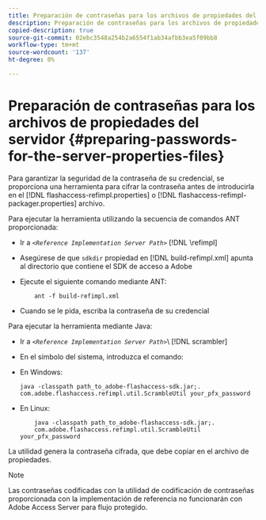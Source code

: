 ```yaml
---
title: Preparación de contraseñas para los archivos de propiedades del servidor
description: Preparación de contraseñas para los archivos de propiedades del servidor
copied-description: true
source-git-commit: 02ebc3548a254b2a6554f1ab34afbb3ea5f09bb8
workflow-type: tm+mt
source-wordcount: '137'
ht-degree: 0%

---
```


# Preparación de contraseñas para los archivos de propiedades del servidor {#preparing-passwords-for-the-server-properties-files}

Para garantizar la seguridad de la contraseña de su credencial, se proporciona una herramienta para cifrar la contraseña antes de introducirla en el [!DNL flashaccess-refimpl.properties] o [!DNL flashaccess-refimpl-packager.properties] archivo.

Para ejecutar la herramienta utilizando la secuencia de comandos ANT proporcionada:

* Ir a *`<Reference Implementation Server Path>`* [!DNL \refimpl]

* Asegúrese de que `sdkdir` propiedad en [!DNL build-refimpl.xml] apunta al directorio que contiene el SDK de acceso a Adobe
* Ejecute el siguiente comando mediante ANT:

  ```
      ant -f build-refimpl.xml
  ```

* Cuando se le pida, escriba la contraseña de su credencial

Para ejecutar la herramienta mediante Java:

* Ir a *`<Reference Implementation Server Path>`*\ [!DNL scrambler]

* En el símbolo del sistema, introduzca el comando:

* En Windows:

  ```
  java -classpath path_to_adobe-flashaccess-sdk.jar;.  
  com.adobe.flashaccess.refimpl.util.ScrambleUtil your_pfx_password
  ```

* En Linux:

  ```
      java -classpath path_to_adobe-flashaccess-sdk.jar;.  
      com.adobe.flashaccess.refimpl.util.ScrambleUtil your_pfx_password
  ```

La utilidad genera la contraseña cifrada, que debe copiar en el archivo de propiedades.

>[!NOTE]
>
>Las contraseñas codificadas con la utilidad de codificación de contraseñas proporcionada con la implementación de referencia no funcionarán con Adobe Access Server para flujo protegido.
